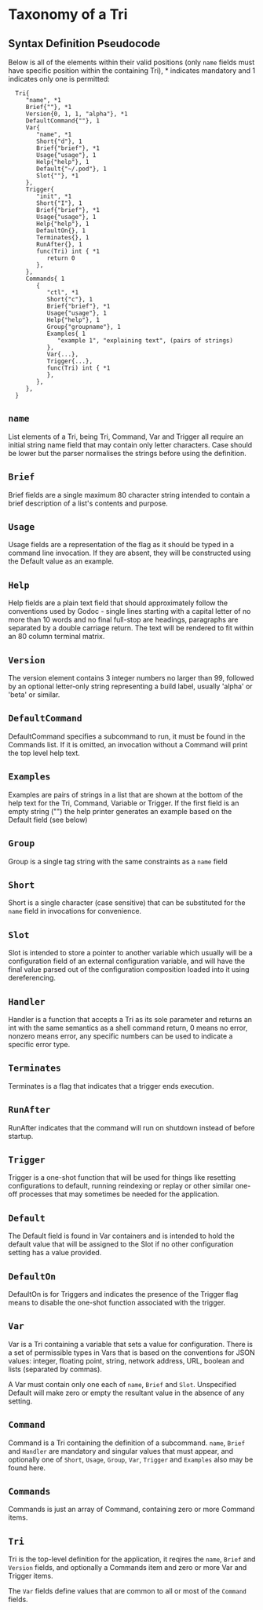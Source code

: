 # Taxonomy of a Tri

## Syntax Definition Pseudocode

Below is all of the elements within their valid positions (only `name` fields must have specific position within the containing Tri), * indicates mandatory and 1 indicates only one is permitted:

      Tri{
         "name", *1
         Brief{""}, *1
         Version{0, 1, 1, "alpha"}, *1
         DefaultCommand{""}, 1
         Var{
            "name", *1
            Short{"d"}, 1
            Brief{"brief"}, *1
            Usage{"usage"}, 1
            Help{"help"}, 1
            Default{"~/.pod"}, 1
            Slot{""}, *1
         },
         Trigger{
            "init", *1
            Short{"I"}, 1
            Brief{"brief"}, *1
            Usage{"usage"}, 1
            Help{"help"}, 1
            DefaultOn{}, 1
            Terminates{}, 1
            RunAfter{}, 1
            func(Tri) int { *1
               return 0
            },
         },
         Commands{ 1
            {
               "ctl", *1
               Short{"c"}, 1
               Brief{"brief"}, *1
               Usage{"usage"}, 1
               Help{"help"}, 1
               Group{"groupname"}, 1
               Examples{ 1
                  "example 1", "explaining text", (pairs of strings)
               },
               Var{...}, 
               Trigger{...}, 
               func(Tri) int { *1
               },
            },
         },
      }


## `name`

List elements of a Tri, being Tri, Command, Var and Trigger all require an initial string name field that may contain only letter characters. Case should be lower but the parser normalises the strings before using the definition.

## `Brief`

Brief fields are a single maximum 80 character string intended to contain a brief description of a list's contents and purpose.

## `Usage`

Usage fields are a representation of the flag as it should be typed in a command line invocation. If they are absent, they will be constructed using the Default value as an example.

## `Help`

Help fields are a plain text field that should approximately follow the conventions used by Godoc - single lines starting with a capital letter of no more than 10 words and no final full-stop are headings, paragraphs are separated by a double carriage return. The text will be rendered to fit within an 80 column terminal matrix.

## `Version`

The version element contains 3 integer numbers no larger than 99, followed by an optional letter-only string representing a build label, usually 'alpha' or 'beta' or similar.

## `DefaultCommand`

DefaultCommand specifies a subcommand to run, it must be found in the Commands list. If it is omitted, an invocation without a Command will print the top level help text.

## `Examples`

Examples are pairs of strings in a list that are shown at the bottom of the help text for the Tri, Command, Variable or Trigger. If the first field is an empty string ("") the help printer generates an example based on the Default field (see below)

## `Group`

Group is a single tag string with the same constraints as a `name` field

## `Short`

Short is a single character (case sensitive) that can be substituted for the `name` field in invocations for convenience.

## `Slot`

Slot is intended to store a pointer to another variable which usually will be a configuration field of an external configuration variable, and will have the final value parsed out of the configuration composition loaded into it using dereferencing.

## `Handler`

Handler is a function that accepts a Tri as its sole parameter and returns an int with the same semantics as a shell command return, 0 means no error, nonzero means error, any specific numbers can be used to indicate a specific error type.

## `Terminates`

Terminates is a flag that indicates that a trigger ends execution.

## `RunAfter`

RunAfter indicates that the command will run on shutdown instead of before startup.

## `Trigger`

Trigger is a one-shot function that will be used for things like resetting configurations to default, running reindexing or replay or other similar one-off processes that may sometimes be needed for the application.

## `Default`

The Default field is found in Var containers and is intended to hold the default value that will be assigned to the Slot if no other configuration setting has a value provided.

## `DefaultOn`

DefaultOn is for Triggers and indicates the presence of the Trigger flag means to disable the one-shot function associated with the trigger.

## `Var`

Var is a Tri containing a variable that sets a value for configuration. There is a set of permissible types in Vars that is based on the conventions for JSON values: integer, floating point, string, network address, URL, boolean and lists (separated by commas).

A Var must contain only one each of `name`, `Brief` and `Slot`. Unspecified Default will make zero or empty the resultant value in the absence of any setting.

## `Command`

Command is a Tri containing the definition of a subcommand. `name`, `Brief` and `Handler` are mandatory and singular values that must appear, and optionally one of `Short`, `Usage`, `Group`, `Var`, `Trigger` and `Examples` also may be found here.

## `Commands`

Commands is just an array of Command, containing zero or more Command items.

## `Tri`

Tri is the top-level definition for the application, it reqires the `name`, `Brief` and `Version` fields, and optionally a Commands item and zero or more Var and Trigger items.

The `Var` fields define values that are common to all or most of the `Command` fields.
